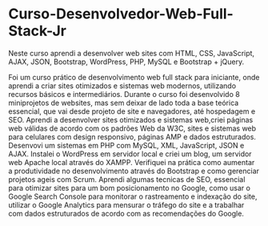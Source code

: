# Curso-Desenvolvedor-Web-Full-Stack-Jr

Neste curso aprendi a desenvolver web sites com
HTML, CSS, JavaScript, AJAX, JSON, Bootstrap, WordPress, PHP, MySQL e Bootstrap + jQuery.

Foi um curso prático de desenvolvimento web full stack para iniciante, onde aprendi a criar sites otimizados e sistemas web modernos, utilizando recursos básicos e intermediários.
Durante o curso foi desenvolvido 8 miniprojetos de websites, mas sem deixar de lado toda a base teórica essencial, que vai desde projeto de site e navegadores, até hospedagem e SEO. 
Aprendi a desenvolver sites otimizados e sistemas web,criei páginas web válidas de acordo com os padrões Web da W3C, sites e sistemas web para celulares com design responsivo, páginas AMP e dados estruturados.
Desenvovi um sistemas em PHP com MySQL, XML, JavaScript, JSON e AJAX. Instalei o WordPress em servidor local e criei um blog, um servidor web Apache local através do XAMPP.
Verifiquei na prática como aumentar a produtividade no desenvolvimento através do Bootstrap e como gerenciar projetos ageis com Scrum.
Aprendi algumas tecnicas de SEO, essencial para otimizar sites para um bom posicionamento no Google, como usar o Google Search Console para monitorar o rastreamento e indexação do site, utilizar o Google Analytics para mensurar o tráfego do site e a trabalhar com dados estruturados de acordo com as recomendações do Google.
